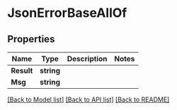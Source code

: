 # JsonErrorBaseAllOf

## Properties

Name | Type | Description | Notes
------------ | ------------- | ------------- | -------------
**Result** | **string** |  | 
**Msg** | **string** |  | 

[[Back to Model list]](../README.md#documentation-for-models) [[Back to API list]](../README.md#documentation-for-api-endpoints) [[Back to README]](../README.md)


